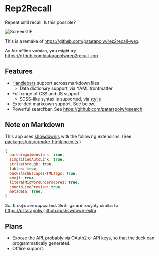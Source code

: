 # Rep2Recall

Repeat until recall. Is this possible?

![Screen GIF](http://recordit.co/Z36oOSy8fU)

This is a remake of <https://github.com/patarapolw/rep2recall-web>.

As for offline version, you might try <https://github.com/patarapolw/rep2recall-app>.

## Features

- [Handlebars](https://handlebarsjs.com/) support across markdown files
  - Data dictionary support, via YAML frontmatter
- Full range of CSS and JS support
  - SCSS-like syntax is supported, via [stylis](https://github.com/thysultan/stylis.js)
- Extended markdown support. See below.
- Powerful searchbar. See <https://github.com/patarapolw/qsearch>.

## Note on Markdown

This app uses [showdownjs](https://github.com/showdownjs/showdown) with the following extensions. (See [packages/ui/src/make-html/index.ts](/packages/ui/src/make-html/index.ts).)

```js
{
  parseImgDimensions: true,
  simplifiedAutoLink: true,
  strikethrough: true,
  tables: true,
  backslashEscapesHTMLTags: true,
  emoji: true,
  literalMidWordUnderscores: true,
  smoothLivePreview: true,
  metadata: true,
}
```

So, Emojis are supported. Settings are roughly similar to <https://patarapolw.github.io/showdown-extra>.

## Plans

- Expose the API, probably via OAuth2 or API keys, so that the deck can programmatically generated.
- Offline support.
